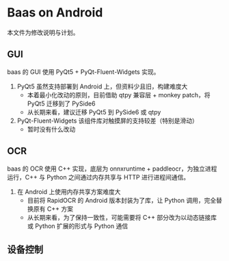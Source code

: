 # Baas on Android
本文件为修改说明与计划。

## GUI
baas 的 GUI 使用 PyQt5 + PyQt-Fluent-Widgets 实现。

1. PyQt5 虽然支持部署到 Android 上，但资料少且旧，构建难度大
    * 本着最小化改动的原则，目前借助 qtpy 兼容层 + monkey patch，将 PyQt5 迁移到了 PySide6
    * 从长期来看，建议迁移 PyQt5 到 PySide6 或 qtpy
2. PyQt-Fluent-Widgets 该组件库对触摸屏的支持较差（特别是滑动）
    * 暂时没有什么改动

## OCR
baas 的 OCR 使用 C++ 实现，底层为 onnxruntime + paddleocr，为独立进程运行，C++ 与 Python 之间通过内存共享与 HTTP 进行进程间通信。

1. 在 Android 上使用内存共享方案难度大
    * 目前将 RapidOCR 的 Android 版本封装为了库，让 Python 调用，完全替换原有 C++ 方案
    * 从长期来看，为了保持一致性，可能需要将 C++ 部分改为以动态链接库或 Python 扩展的形式与 Python 通信

## 设备控制
